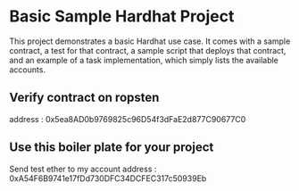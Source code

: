 # Basic Sample Hardhat Project

This project demonstrates a basic Hardhat use case. It comes with a sample contract, a test for that contract, a sample script that deploys that contract, and an example of a task implementation, which simply lists the available accounts.

## Verify contract on ropsten 
address : 0x5ea8AD0b9769825c96D54f3dFaE2d877C90677C0

## Use this boiler plate for your project

Send test ether to my account address : 0xA54F6B9741e17fDd730DFC34DCFEC317c50939Eb